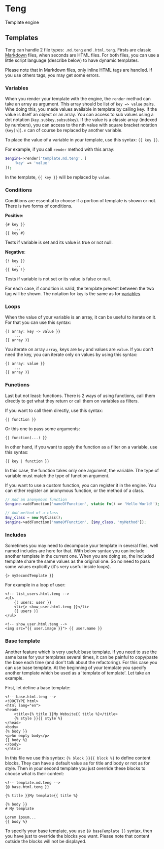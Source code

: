 # Teng

Template engine

## Templates

Teng can handle 2 file types: `.md.teng` and `.html.teng`. Firsts are
classic [Markdown](https://wikipedia.org/wiki/Markdown) files, when seconds are HTML files. For both files, you can use
a little script language (describe below) to have dynamic templates.

Please note that in Markdown files, only inline HTML tags are handled. If you use others tags, you may get some errors.

### Variables

When you render your template with the engine, the `render` method can take an array as argument. This array should be
list of `key => value` pairs. Whe doing this, you made values available in template by calling key. If the value is
itself an object or an array. You can access to sub values using a dot notation (`key.subkey.subsubkey`). If the value
is a classic array (indexed by numbers), you can access to the nth value with square bracket notation (`key[n]`). `n`
can of course be replaced by another variable.

To place the value of a variable in your template, use this syntax: `{{ key }}`.

For example, if you call `render` method with this array:

```php
$engine->render('template.md.teng', [
    'key' => 'value'
]);
```

In the template, `{{ key }}` will be replaced by `value`.

### Conditions

Conditions are essential to choose if a portion of template is shown or not. There is two forms of conditions.

**Positive:**

```teng
{# key }}
    ...
{{ key #}
```

Tests if variable is set and its value is true or not null.

**Negative:**

```teng
{! key }}
    ...
{{ key !}
```

Tests if variable is not set or its value is false or null.

For each case, if condition is valid, the template present between the two tag will be shown.
The notation for `key` is the same as for [variables](#variables)

### Loops

When the value of your variable is an array, it can be useful to iterate on it. For that you can use this syntax:

```teng
{( array: key -> value }}
    ...
{{ array )}
```

You iterate on array `array`, keys are `key` and values are `value`. If you don't need the key, you can iterate only on
values by using this syntax:

```teng
{( array: value }}
    ...
{{ array )}
```

### Functions

Last but not least: functions. There is 2 ways of using functions, call them directly to get what they return or call
them on variables as filters.

If you want to call them directly, use this syntax:

```teng
{| function }}
```

Or this one to pass some arguments:

```teng
{| function(...) }}
```

In other hand, if you want to apply the function as a filter on a variable, use this syntax:

```teng
{{ key | function }}
```

In this case, the function takes only one argument, the variable. The type of variable must match the type of function
argument.

If you want to use a custom function, you can register it in the engine. You can either register an anonymous function,
or the method of a class.

```php
// Add an anonymous function
$engine->addFunction('nameOfFunction', static fn() => 'Hello World!');

// Add method of a class
$my_class = new MyClass();
$engine->addFunction('nameOfFunction', [$my_class, 'myMethod']);
```

### Includes

Sometimes you may need to decompose your template in several files, well named includes are here for that. With below
syntax you can include another template in the current one. When you are doing so, the included template share the same
values as the original one. So no need to pass some values explicitly (it's very useful inside loops).

```teng
{> mySecondTemplate }}
```

For example in a loop of user:

```teng
<!-- list_users.html.teng -->
<ul>
    {( users: user }}
    <li>{> show_user.html.teng }}</li>
    {{ users )}
</ul>

<!-- show_user.html.teng -->
<img src="{{ user.image }}"> {{ user.name }}
```

### Base template

Another feature which is very useful: base template. If you need to use the same base for your templates several times,
it can be painful to copy/paste the base each time (and don't talk about the refactoring). For this case you can use
base template. At the beginning of your template you specify another template which be used as a 'template of template'.
Let take an example.

First, let define a base template:

```teng
<!-- base.html.teng -->
<!DOCTYPE html>
<html lang="en">
<head>
    <title>{% title }}My Website{{ title %}</title>
    {% style }}{{ style %}
</head>
<body>
{% body }}
<p>An empty body</p>
{{ body %}
</body>
</html>
```

In this file we use this syntax: `{% block }}{{ block %}` to define content blocks. They can have a default value as for
title and body or not as for style. Then in your second template you just override these blocks to choose what is their
content:

```teng
<!-- template.md.teng -->
{@ base.html.teng }}

{% title }}My template{{ title %}

{% body }}
# My template

Lorem ipsum...
{{ body %}
```

To specify your base template, you use `{@ baseTemplate }}` syntax, then you have just to override the blocks you want.
Please note that content outside the blocks will not be displayed.